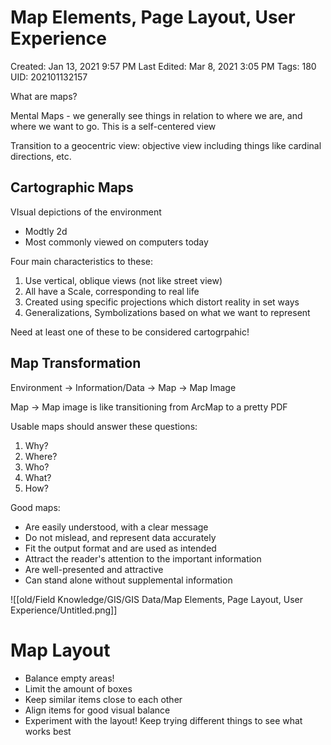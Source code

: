 # Map Elements, Page Layout, User Experience

Created: Jan 13, 2021 9:57 PM
Last Edited: Mar 8, 2021 3:05 PM
Tags: 180
UID: 202101132157

What are maps?

Mental Maps - we generally see things in relation to where we are, and where we want to go. This is a self-centered view

Transition to a geocentric view: objective view including things like cardinal directions, etc.

## Cartographic Maps

VIsual depictions of the environment

- Modtly 2d
- Most commonly viewed on computers today

Four main characteristics to these:

1. Use vertical, oblique views (not like street view)
2. All have a Scale, corresponding to real life
3. Created using specific projections which distort reality in set ways
4. Generalizations, Symbolizations based on what we want to represent

Need at least one of these to be considered cartogrpahic!

## Map Transformation

Environment → Information/Data → Map → Map Image

Map → Map image is like transitioning from ArcMap to a pretty PDF

Usable maps should answer these questions:

1. Why?
2. Where?
3. Who?
4. What?
5. How?

Good maps:

- Are easily understood, with a clear message
- Do not mislead, and represent data accurately
- Fit the output format and are used as intended
- Attract the reader's attention to the important information
- Are well-presented and attractive
- Can stand alone without supplemental information

![[old/Field Knowledge/GIS/GIS Data/Map Elements, Page Layout, User Experience/Untitled.png]]

# Map Layout

- Balance empty areas!
- Limit the amount of boxes
- Keep similar items close to each other
- Align items for good visual balance
- Experiment with the layout! Keep trying different things to see what works best